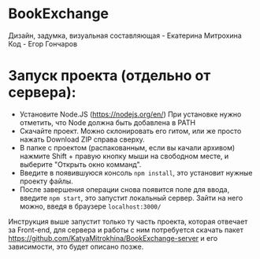 # BookExchange
Дизайн, задумка, визуальная составляющая - Екатерина Митрохина  
Код - Егор Гончаров

# Запуск проекта (отдельно от сервера):

  - Установите Node.JS (https://nodejs.org/en/)
  При установке нужно отметить, что Node должна быть добавлена в PATH
  - Скачайте проект. Можно склонировать его гитом, или же просто
  нажать Download ZIP справа сверху.
 - В папке с проектом (распакованным, если вы качали архивом) нажмите
 Shift + правую кнопку мыши на свободном месте, и выберите "Открыть окно комманд".
 - Введите в появившуюся консоль ```npm install```, это установит нужные проекту файлы.
 - После завершения операции снова появится поле для ввода, введите ```npm start```, это запустит локальный сервер. Зайти на него можно, введя в браузере
 ```localhost:3000/```

Инструкция выше запустит только ту часть проекта, которая отвечает за Front-end, для сервера и работы с ним потребуется скачать пакет https://github.com/KatyaMitrokhina/BookExchange-server и его зависимости, это будет описано позже.
